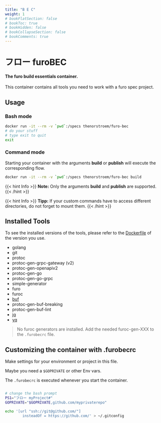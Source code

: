 ```yaml
---
title: "B E C"
weight: 1
# bookFlatSection: false
# bookToc: true
# bookHidden: false
# bookCollapseSection: false
# bookComments: true
---
```



# フロー furoBEC

#### The furo build essentials container.

This container contains all tools you need to work with a furo spec project.

## Usage
### Bash mode
```bash
docker run -it --rm -v `pwd`:/specs thenorstroem/furo-bec
# do your stuff
# type exit to quit
exit
```

### Command mode
Starting your container with the arguments **build** or **publish** will execute the corresponding flow.

```bash
docker run -it --rm -v `pwd`:/specs thenorstroem/furo-bec build
```

{{< hint Info >}}
**Note:** Only the arguments **build** and **publish** are supported. 
{{< /hint >}}

{{< hint Info >}}
**Tipp:** If your custom commands have to access different directories, do not forget to mount them.
{{< /hint >}}

## Installed Tools
To see the installed versions of the tools, please refer to the [Dockerfile](https://github.com/eclipse/eclipsefuro/blob/main/BEC/Dockerfile) of the version you use.

- golang
- git
- protoc
- protoc-gen-grpc-gateway (v2)
- protoc-gen-openapiv2
- protoc-gen-go
- protoc-gen-go-grpc
- simple-generator
- furo
- furoc
- [buf](https://docs.buf.build/introduction)
- protoc-gen-buf-breaking
- protoc-gen-buf-lint
- [jq](https://stedolan.github.io/jq/)
- [yq](https://mikefarah.gitbook.io/yq/commands/read)

> No furoc generators are installed. Add the needed furoc-gen-XXX to the `.furobecrc` file.


## Customizing the container with .furobecrc
Make settings for your environment or project in this file. 

Maybe you need a `$GOPRIVATE` or other Env vars.

The `.furobecrc` is executed whenever you start the container.

```bash

# change the bash prompt
PS1="フロー myProject#"
GOPRIVATE="$GOPRIVATE,github.com/myprivaterepo"

echo '[url "ssh://git@github.com/"]
        insteadOf = https://github.com/' > ~/.gitconfig
        
```
   
